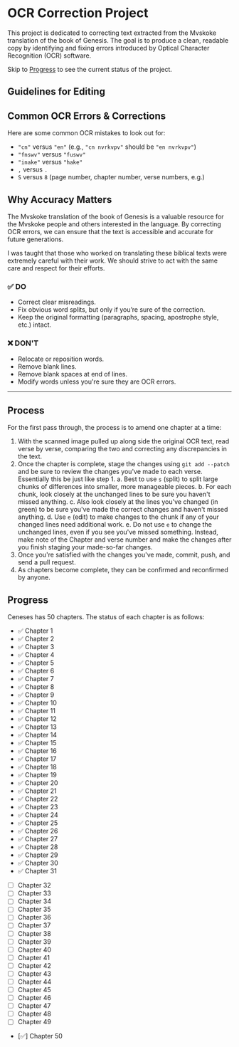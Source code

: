 # OCR Correction Project

This project is dedicated to correcting text extracted from the Mvskoke translation of the book of Genesis. The goal is to produce a clean, readable copy by identifying and fixing errors introduced by Optical Character Recognition (OCR) software.

Skip to [Progress](#progress) to see the current status of the project.

## Guidelines for Editing

## Common OCR Errors & Corrections

Here are some common OCR mistakes to look out for:

- `"cn"` versus `"en"` (e.g., `"cn nvrkvpv"` should be `"en nvrkvpv"`)
- `"fnswv"` versus `"fuswv"`
- `"inake"` versus `"hake"`
- `,` versus `.`
- `S` versus `8` (page number, chapter number, verse numbers, e.g.)

## Why Accuracy Matters

The Mvskoke translation of the book of Genesis is a valuable resource for the Mvskoke people and others interested in the language. By correcting OCR errors, we can ensure that the text is accessible and accurate for future generations.

I was taught that those who worked on translating these biblical texts were extremely careful with their work. We should strive to act with the same care and respect for their efforts.

### ✅ DO
- Correct clear misreadings.
- Fix obvious word splits, but only if you’re sure of the correction.
- Keep the original formatting (paragraphs, spacing, apostrophe style, etc.) intact.

### ❌ DON'T
- Relocate or reposition words.
- Remove blank lines.
- Remove blank spaces at end of lines.
- Modify words unless you're sure they are OCR errors.

---

## Process

For the first pass through, the process is to amend one chapter at a time:

1. With the scanned image pulled up along side the original OCR text, read
   verse by verse, comparing the two and correcting any discrepancies in the
   text.
2. Once the chapter is complete, stage the changes using `git add --patch` and
   be sure to review the changes you've made to each verse. Essentially this
   be just like step 1.
      a. Best to use `s` (split) to split large chunks of differences into
         smaller, more manageable pieces.
      b. For each chunk, look closely at the unchanged lines to be sure you
         haven't missed anything.
      c. Also look closely at the lines you've changed (in green) to be sure
         you've made the correct changes and haven't missed anything.
      d. Use `e` (edit) to make changes to the chunk if any of your changed lines
         need additional work.
      e. Do not use `e` to change the unchanged lines, even if you see you've
         missed something. Instead, make note of the Chapter and verse number
         and make the changes after you finish staging your made-so-far changes.
3. Once you're satisfied with the changes you've made, commit, push, and send
   a pull request.
4. As chapters become complete, they can be confirmed and reconfirmed by anyone.

## Progress

Ceneses has 50 chapters. The status of each chapter is as follows:

- ✅ Chapter 1
- ✅ Chapter 2
- ✅ Chapter 3
- ✅ Chapter 4
- ✅ Chapter 5
- ✅ Chapter 6
- ✅ Chapter 7
- ✅ Chapter 8
- ✅ Chapter 9
- ✅ Chapter 10
- ✅ Chapter 11
- ✅ Chapter 12
- ✅ Chapter 13
- ✅ Chapter 14
- ✅ Chapter 15
- ✅ Chapter 16
- ✅ Chapter 17
- ✅ Chapter 18
- ✅ Chapter 19
- ✅ Chapter 20
- ✅ Chapter 21
- ✅ Chapter 22
- ✅ Chapter 23
- ✅ Chapter 24
- ✅ Chapter 25
- ✅ Chapter 26
- ✅ Chapter 27
- ✅ Chapter 28
- ✅ Chapter 29
- ✅ Chapter 30
- ✅ Chapter 31
- [ ] Chapter 32
- [ ] Chapter 33
- [ ] Chapter 34
- [ ] Chapter 35
- [ ] Chapter 36
- [ ] Chapter 37
- [ ] Chapter 38
- [ ] Chapter 39
- [ ] Chapter 40
- [ ] Chapter 41
- [ ] Chapter 42
- [ ] Chapter 43
- [ ] Chapter 44
- [ ] Chapter 45
- [ ] Chapter 46
- [ ] Chapter 47
- [ ] Chapter 48
- [ ] Chapter 49
- [✅] Chapter 50
